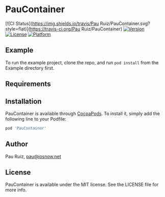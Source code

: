 # PauContainer

[![CI Status](https://img.shields.io/travis/Pau Ruiz/PauContainer.svg?style=flat)](https://travis-ci.org/Pau Ruiz/PauContainer)
[![Version](https://img.shields.io/cocoapods/v/PauContainer.svg?style=flat)](https://cocoapods.org/pods/PauContainer)
[![License](https://img.shields.io/cocoapods/l/PauContainer.svg?style=flat)](https://cocoapods.org/pods/PauContainer)
[![Platform](https://img.shields.io/cocoapods/p/PauContainer.svg?style=flat)](https://cocoapods.org/pods/PauContainer)

## Example

To run the example project, clone the repo, and run `pod install` from the Example directory first.

## Requirements

## Installation

PauContainer is available through [CocoaPods](https://cocoapods.org). To install
it, simply add the following line to your Podfile:

```ruby
pod 'PauContainer'
```

## Author

Pau Ruiz, pau@iosnow.net

## License

PauContainer is available under the MIT license. See the LICENSE file for more info.
